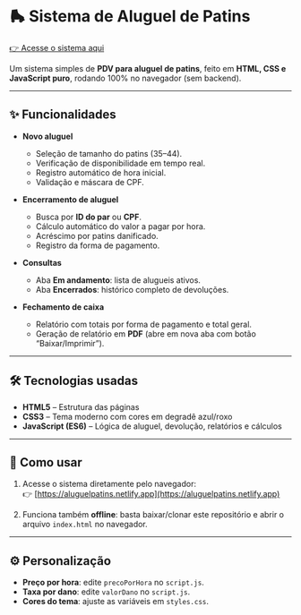 # 🛼 Sistema de Aluguel de Patins

[👉 Acesse o sistema aqui](https://aluguelpatins.netlify.app)

Um sistema simples de **PDV para aluguel de patins**, feito em **HTML, CSS e JavaScript puro**, rodando 100% no navegador (sem backend).

---

## ✨ Funcionalidades

- **Novo aluguel**
  - Seleção de tamanho do patins (35–44).
  - Verificação de disponibilidade em tempo real.
  - Registro automático de hora inicial.
  - Validação e máscara de CPF.

- **Encerramento de aluguel**
  - Busca por **ID do par** ou **CPF**.
  - Cálculo automático do valor a pagar por hora.
  - Acréscimo por patins danificado.
  - Registro da forma de pagamento.

- **Consultas**
  - Aba **Em andamento**: lista de alugueis ativos.
  - Aba **Encerrados**: histórico completo de devoluções.

- **Fechamento de caixa**
  - Relatório com totais por forma de pagamento e total geral.
  - Geração de relatório em **PDF** (abre em nova aba com botão “Baixar/Imprimir”).

---

## 🛠️ Tecnologias usadas

- **HTML5** – Estrutura das páginas  
- **CSS3** – Tema moderno com cores em degradê azul/roxo  
- **JavaScript (ES6)** – Lógica de aluguel, devolução, relatórios e cálculos  

---

## 🚀 Como usar

1. Acesse o sistema diretamente pelo navegador:  
   👉 [https://aluguelpatins.netlify.app](https://aluguelpatins.netlify.app)

2. Funciona também **offline**: basta baixar/clonar este repositório e abrir o arquivo `index.html` no navegador.

---

## ⚙️ Personalização

- **Preço por hora**: edite `precoPorHora` no `script.js`.
- **Taxa por dano**: edite `valorDano` no `script.js`.
- **Cores do tema**: ajuste as variáveis em `styles.css`.
